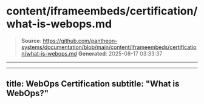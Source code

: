 # content/iframeembeds/certification/what-is-webops.md

> **Source**: https://github.com/pantheon-systems/documentation/blob/main/content/iframeembeds/certification/what-is-webops.md
> **Generated**: 2025-08-17 03:33:37

---

---
title: WebOps Certification
subtitle: "What is WebOps?"
---

<Partial file="certification-guide/what-is-webops.md" />

